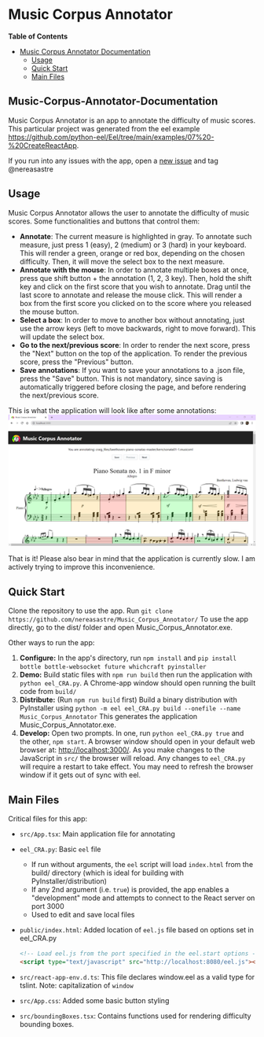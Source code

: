 # Music Corpus Annotator

**Table of Contents**

<!-- TOC -->

- [Music Corpus Annotator Documentation](#Music-Corpus-Annotator-Documentation)
    - [Usage](#usage)
    - [Quick Start](#quick-start)
    - [Main Files](#main-files)

<!-- /TOC -->

## Music-Corpus-Annotator-Documentation

Music Corpus Annotator is an app to annotate the difficulty of music scores. This particular project was generated from 
the eel example https://github.com/python-eel/Eel/tree/main/examples/07%20-%20CreateReactApp.

If you run into any issues with the app, open a [new issue](https://github.com/nereasastre/Music_Corpus_Annotator/issues) and tag @nereasastre

## Usage
Music Corpus Annotator allows the user to annotate the difficulty of music scores. Some functionalities and buttons that control them:
- **Annotate**: The current measure is highlighted in gray. To annotate such measure, just press 1 (easy), 2 (medium) or 3 (hard) in your keyboard. This will render a green, orange or red box, depending on the chosen difficulty. Then, it will move the select box to the next measure.
- **Annotate with the mouse**: In order to annotate multiple boxes at once, press que shift button + the annotation (1, 2, 3 key). Then, hold the shift key and click on the first score that you wish to annotate. Drag until the last score to annotate and release the mouse click. This will render a box from the first score you clicked on to the score where you released the mouse button. 
- **Select a box**: In order to move to another box without annotating, just use the arrow keys (left to move backwards, right
  to move forward). This will update the select box.
- **Go to the next/previous score**: In order to render the next score, press the "Next" button on the top of the application. To render the previous score, press the "Previous" button.
- **Save annotations**: If you want to save your annotations to a .json file, press the "Save" button. This is not mandatory, since saving is automatically triggered before closing the page, and before rendering the next/previous score.

This is what the application will look like after some annotations:
![Demo.png](Demo.png)

That is it! Please also bear in mind that the application is currently slow. I am actively trying to improve this inconvenience.


## Quick Start
Clone the repository to use the app. Run `git clone https://github.com/nereasastre/Music_Corpus_Annotator/`
To use the app directly, go to the dist/ folder and open Music_Corpus_Annotator.exe.

Other ways to run the app:
1. **Configure:** In the app's directory, run `npm install` and `pip install bottle bottle-websocket future whichcraft pyinstaller`
2. **Demo:** Build static files with `npm run build` then run the application with `python eel_CRA.py`. A Chrome-app window should open running the built code from `build/`
3. **Distribute:** (Run `npm run build` first) Build a binary distribution with PyInstaller using `python -m eel eel_CRA.py build --onefile --name Music_Corpus_Annotator` 
   This generates the application Music_Corpus_Annotator.exe. 
4. **Develop:** Open two prompts. In one, run  `python eel_CRA.py true` and the other, `npm start`. A browser window should open in your default web browser at: [http://localhost:3000/](http://localhost:3000/). As you make changes to the JavaScript in `src/` the browser will reload. Any changes to `eel_CRA.py` will require a restart to take effect. You may need to refresh the browser window if it gets out of sync with eel.


## Main Files

Critical files for this app:

- `src/App.tsx`: Main application file for annotating
- `eel_CRA.py`: Basic `eel` file
  - If run without arguments, the `eel` script will load `index.html` from the build/ directory (which is ideal for building with PyInstaller/distribution)
  - If any 2nd argument (i.e. `true`) is provided, the app enables a "development" mode and attempts to connect to the React server on port 3000
  - Used to edit and save local files
- `public/index.html`: Added location of `eel.js` file based on options set in eel_CRA.py

  ```html
  <!-- Load eel.js from the port specified in the eel.start options -->
  <script type="text/javascript" src="http://localhost:8080/eel.js"></script>
  ```

- `src/react-app-env.d.ts`: This file declares window.eel as a valid type for tslint. Note: capitalization of `window`
- `src/App.css`: Added some basic button styling
- `src/boundingBoxes.tsx`: Contains functions used for rendering difficulty bounding boxes.





